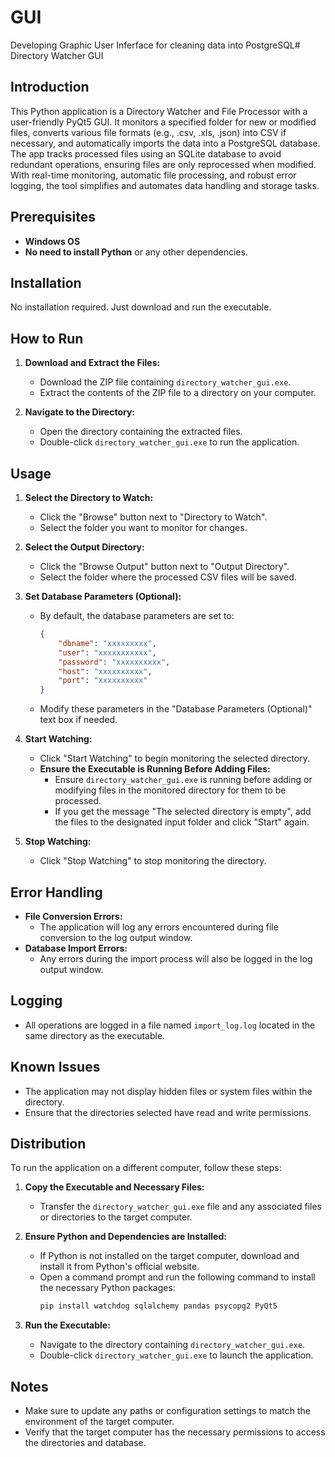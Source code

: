 # GUI
 Developing Graphic User Inferface for cleaning data into PostgreSQL# Directory Watcher GUI

## Introduction
This Python application is a Directory Watcher and File Processor with a user-friendly PyQt5 GUI. It monitors a specified folder for new or modified files, converts various file formats (e.g., .csv, .xls, .json) into CSV if necessary, and automatically imports the data into a PostgreSQL database. The app tracks processed files using an SQLite database to avoid redundant operations, ensuring files are only reprocessed when modified. With real-time monitoring, automatic file processing, and robust error logging, the tool simplifies and automates data handling and storage tasks.

## Prerequisites
- **Windows OS**
- **No need to install Python** or any other dependencies.

## Installation
No installation required. Just download and run the executable.

## How to Run
1. **Download and Extract the Files:**
   - Download the ZIP file containing `directory_watcher_gui.exe`.
   - Extract the contents of the ZIP file to a directory on your computer.

2. **Navigate to the Directory:**
   - Open the directory containing the extracted files.
   - Double-click `directory_watcher_gui.exe` to run the application.

## Usage
1. **Select the Directory to Watch:**
   - Click the "Browse" button next to "Directory to Watch".
   - Select the folder you want to monitor for changes.

2. **Select the Output Directory:**
   - Click the "Browse Output" button next to "Output Directory".
   - Select the folder where the processed CSV files will be saved.

3. **Set Database Parameters (Optional):**
   - By default, the database parameters are set to:
     ```json
     {
         "dbname": "xxxxxxxxx",
         "user": "xxxxxxxxxxx",
         "password": "xxxxxxxxxx",
         "host": "xxxxxxxxxx",
         "port": "xxxxxxxxxx"
     }
     ```
   - Modify these parameters in the "Database Parameters (Optional)" text box if needed.

4. **Start Watching:**
   - Click "Start Watching" to begin monitoring the selected directory.
   - **Ensure the Executable is Running Before Adding Files:**
     - Ensure `directory_watcher_gui.exe` is running before adding or modifying files in the monitored directory for them to be processed.
     - If you get the message "The selected directory is empty", add the files to the designated input folder and click "Start" again.

5. **Stop Watching:**
   - Click "Stop Watching" to stop monitoring the directory.

## Error Handling
- **File Conversion Errors:**
  - The application will log any errors encountered during file conversion to the log output window.
- **Database Import Errors:**
  - Any errors during the import process will also be logged in the log output window.

## Logging
- All operations are logged in a file named `import_log.log` located in the same directory as the executable.

## Known Issues
- The application may not display hidden files or system files within the directory.
- Ensure that the directories selected have read and write permissions.


## Distribution
To run the application on a different computer, follow these steps:

1. **Copy the Executable and Necessary Files:**
   - Transfer the `directory_watcher_gui.exe` file and any associated files or directories to the target computer.

2. **Ensure Python and Dependencies are Installed:**
   - If Python is not installed on the target computer, download and install it from Python's official website.
   - Open a command prompt and run the following command to install the necessary Python packages:
     ```sh
     pip install watchdog sqlalchemy pandas psycopg2 PyQt5
     ```

3. **Run the Executable:**
   - Navigate to the directory containing `directory_watcher_gui.exe`.
   - Double-click `directory_watcher_gui.exe` to launch the application.

## Notes
- Make sure to update any paths or configuration settings to match the environment of the target computer.
- Verify that the target computer has the necessary permissions to access the directories and database.
